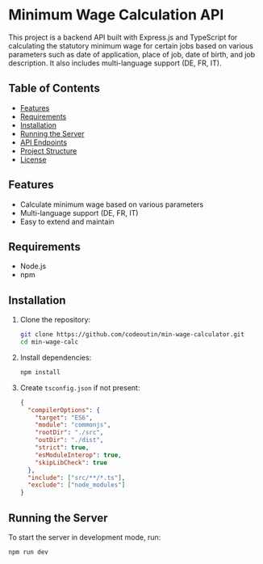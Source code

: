 # Minimum Wage Calculation API

This project is a backend API built with Express.js and TypeScript for calculating the statutory minimum wage for certain jobs based on various parameters such as date of application, place of job, date of birth, and job description. It also includes multi-language support (DE, FR, IT).

## Table of Contents
- [Features](#features)
- [Requirements](#requirements)
- [Installation](#installation)
- [Running the Server](#running-the-server)
- [API Endpoints](#api-endpoints)
- [Project Structure](#project-structure)
- [License](#license)

## Features
- Calculate minimum wage based on various parameters
- Multi-language support (DE, FR, IT)
- Easy to extend and maintain

## Requirements
- Node.js
- npm

## Installation
1. Clone the repository:
    ```bash
    git clone https://github.com/codeoutin/min-wage-calculator.git
    cd min-wage-calc
    ```

2. Install dependencies:
    ```bash
    npm install
    ```

3. Create `tsconfig.json` if not present:
    ```json
    {
      "compilerOptions": {
        "target": "ES6",
        "module": "commonjs",
        "rootDir": "./src",
        "outDir": "./dist",
        "strict": true,
        "esModuleInterop": true,
        "skipLibCheck": true
      },
      "include": ["src/**/*.ts"],
      "exclude": ["node_modules"]
    }
    ```

## Running the Server
To start the server in development mode, run:
```bash
npm run dev
